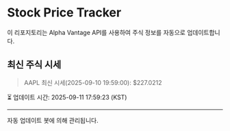 
# Stock Price Tracker

이 리포지토리는 Alpha Vantage API를 사용하여 주식 정보를 자동으로 업데이트합니다.

## 최신 주식 시세
> AAPL 최신 시세(2025-09-10 19:59:00): $227.0212

⏳ 업데이트 시간: 2025-09-11 17:59:23 (KST)

---
자동 업데이트 봇에 의해 관리됩니다.

